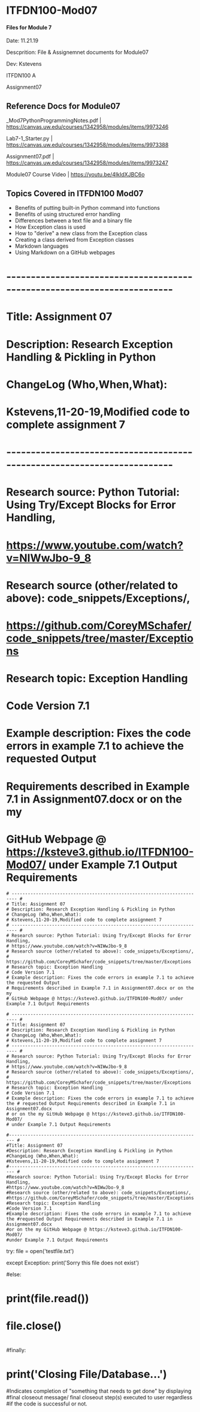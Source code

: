 # ITFDN100-Mod07
 #### Files for Module 7

 Date: 11.21.19
 
 Descprition: File & Assignemnet documents for Module07
 
 Dev: Kstevens
 
 ITFDN100 A
 
 Assignment07
 
## Reference Docs for Module07
 
 _Mod7PythonProgrammingNotes.pdf | https://canvas.uw.edu/courses/1342958/modules/items/9973246
 
 Lab7-1_Starter.py | https://canvas.uw.edu/courses/1342958/modules/items/9973388
 
 Assignment07.pdf | https://canvas.uw.edu/courses/1342958/modules/items/9973247
 
 Module07 Course Video  | https://youtu.be/4IkIdXJBC6o
 


## Topics Covered in ITFDN100 Mod07

- Benefits of putting built-in Python command into functions
- Benefits of using structured error handling
- Differences between a text file and a binary file
- How Exception class is used
- How to "derive" a new class from the Exception class
- Creating a class derived from Exception classes
- Markdown languages
- Using Markdown on a GitHub webpages

# ------------------------------------------------------------------------ #
# Title: Assignment 07
# Description: Research Exception Handling & Pickling in Python
# ChangeLog (Who,When,What):
# Kstevens,11-20-19,Modified code to complete assignment 7
# ------------------------------------------------------------------------ #
# Research source: Python Tutorial: Using Try/Except Blocks for Error Handling,
# https://www.youtube.com/watch?v=NIWwJbo-9_8
# Research source (other/related to above): code_snippets/Exceptions/,
# https://github.com/CoreyMSchafer/code_snippets/tree/master/Exceptions
# Research topic: Exception Handling
# Code Version 7.1
# Example description: Fixes the code errors in example 7.1 to achieve the requested Output
# Requirements described in Example 7.1 in Assignment07.docx or on the my
# GitHub Webpage @ https://ksteve3.github.io/ITFDN100-Mod07/ under Example 7.1 Output Requirements

```
# ------------------------------------------------------------------------ #
# Title: Assignment 07
# Description: Research Exception Handling & Pickling in Python
# ChangeLog (Who,When,What):
# Kstevens,11-20-19,Modified code to complete assignment 7
# ------------------------------------------------------------------------ #
# Research source: Python Tutorial: Using Try/Except Blocks for Error Handling,
# https://www.youtube.com/watch?v=NIWwJbo-9_8
# Research source (other/related to above): code_snippets/Exceptions/,
# https://github.com/CoreyMSchafer/code_snippets/tree/master/Exceptions
# Research topic: Exception Handling
# Code Version 7.1
# Example description: Fixes the code errors in example 7.1 to achieve the requested Output
# Requirements described in Example 7.1 in Assignment07.docx or on the my
# GitHub Webpage @ https://ksteve3.github.io/ITFDN100-Mod07/ under Example 7.1 Output Requirements

# ------------------------------------------------------------------------ #
# Title: Assignment 07
# Description: Research Exception Handling & Pickling in Python
# ChangeLog (Who,When,What):
# Kstevens,11-20-19,Modified code to complete assignment 7
# ------------------------------------------------------------------------ #
# Research source: Python Tutorial: Using Try/Except Blocks for Error Handling,
# https://www.youtube.com/watch?v=NIWwJbo-9_8
# Research source (other/related to above): code_snippets/Exceptions/,
# https://github.com/CoreyMSchafer/code_snippets/tree/master/Exceptions
# Research topic: Exception Handling
# Code Version 7.1
# Example description: Fixes the code errors in example 7.1 to achieve the # requested Output Requirements described in Example 7.1 in Assignment07.docx
# or on the my GitHub Webpage @ https://ksteve3.github.io/ITFDN100-Mod07/ 
# under Example 7.1 Output Requirements

#------------------------------------------------------------------------ #
#Title: Assignment 07
#Description: Research Exception Handling & Pickling in Python
#ChangeLog (Who,When,What):
#Kstevens,11-20-19,Modified code to complete assignment 7
#------------------------------------------------------------------------ #
#Research source: Python Tutorial: Using Try/Except Blocks for Error Handling,
#https://www.youtube.com/watch?v=NIWwJbo-9_8
#Research source (other/related to above): code_snippets/Exceptions/,
#https://github.com/CoreyMSchafer/code_snippets/tree/master/Exceptions
#Research topic: Exception Handling
#Code Version 7.1
#Example description: Fixes the code errors in example 7.1 to achieve the #requested Output Requirements described in Example 7.1 in Assignment07.docx
#or on the my GitHub Webpage @ https://ksteve3.github.io/ITFDN100-Mod07/ 
#under Example 7.1 Output Requirements

```
try:
    file = open('testfile.txt')

except Exception:
    print('Sorry this file does not exist')

#else:
#    print(file.read())
#    file.close()
#
#finally:
#    print('Closing File/Database...')  
#Indicates completion of "something that needs to get done" by displaying
#final closeout message/ final closeout step(s) executed to user regardless
#if the code is successful or not.
```

